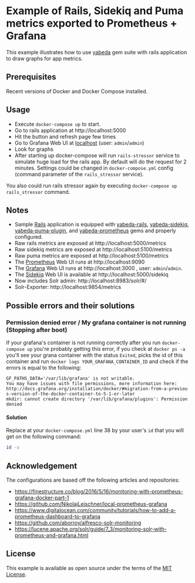 # Example of Rails, Sidekiq and Puma metrics exported to Prometheus + Grafana

This example illustrates how to use [yabeda] gem suite with rails application to draw graphs for app metrics.

## Prerequisites

Recent versions of Docker and Docker Compose installed.

## Usage

- Execute `docker-compose up` to start.
- Go to rails application at http://localhost:5000
- Hit the button and refresh page few times
- Go to Grafana Web UI at [localhost](http://localhost:3000/d/000000001/yabeda-metrics-for-rails-sidekiq-and-puma?refresh=5s) (user: `admin`/`admin`)
- Look for graphs
- After starting up docker-compose will run `rails-stressor` service to simulate huge load for the rails app. By default will do the request for 2 minutes.
Settings could be changed in `docker-compose.yml` config (command parameter of the `rails_stressor` service).

You also could run rails stressor again by executing `docker-compose up rails_stressor` command.

## Notes

- Sample [Rails] application is equipped with [yabeda-rails], [yabeda-sidekiq], [yabeda-puma-plugin], and [yabeda-prometheus] gems and properly configured.
- Raw rails metrics are exposed at http://localhost:5000/metrics
- Raw sidekiq metrics are exposed at http://localhost:5100/metrics
- Raw puma metrics are exposed at http://localhost:5100/metrics
- The [Prometheus] Web UI runs at http://localhost:9090
- The [Grafana] Web UI runs at http://localhost:3000 , user: `admin`/`admin`.
- The [Sidekiq] Web UI is available at http://localhost:5000/sidekiq
- Now includes Solr admin: http://localhost:8983/solr/#/
- Solr-Exporter: http://localhost:9854/metrics

## Possible errors and their solutions

### Permission denied error / My grafana container is not running (Stopping after boot)

If your grafana's container is not running correctly after you run `docker-compose up` you're probably getting this error, if you check at `docker ps -a` you'll see your grana container with the status `Exited`, picks the id of this container and run `docker logs YOUR_GRAFANA_CONTAINER_ID` and check if the errors is equal to the following:

```
GF_PATHS_DATA='/var/lib/grafana' is not writable.
You may have issues with file permissions, more information here: http://docs.grafana.org/installation/docker/#migration-from-a-previou
s-version-of-the-docker-container-to-5-1-or-later
mkdir: cannot create directory '/var/lib/grafana/plugins': Permission denied
```

#### Solution

Replace at your `docker-compose.yml` line 38 by your user's `id` that you will get on the following command:

```sh
id -u
```

## Acknowledgement

The configurations are based off the following articles and repositories:
 - https://finestructure.co/blog/2016/5/16/monitoring-with-prometheus-grafana-docker-part-1
 - https://github.com/NikolajLeischner/local-prometheus-grafana
 - https://www.digitalocean.com/community/tutorials/how-to-add-a-prometheus-dashboard-to-grafana
 - https://github.com/aborroy/alfresco-solr-monitoring
 - https://lucene.apache.org/solr/guide/7_3/monitoring-solr-with-prometheus-and-grafana.html

## License

This example is available as open source under the terms of the [MIT License](https://opensource.org/licenses/MIT).

[yabeda]: https://github.com/yabeda-rb/yabeda
[yabeda-rails]: https://github.com/yabeda-rb/yabeda-rails
[yabeda-sidekiq]: https://github.com/yabeda-rb/yabeda-sidekiq
[yabeda-puma-plugin]: https://github.com/yabeda-rb/yabeda-puma-plugin
[yabeda-prometheus]: https://github.com/yabeda-rb/yabeda-prometheus
[Rails]: https://rubyonrails.org "Ruby on Rails MVC web-application framework optimized for programmer happiness"
[Sidekiq]: https://github.com/mperham/sidekiq/ "Simple, efficient background processing for Ruby"
[Prometheus]: https://prometheus.io/ "Open-source monitoring solution"
[Grafana]: https://grafana.com/
[Solr and Prometheus]: https://lucene.apache.org/solr/guide/7_3/monitoring-solr-with-prometheus-and-grafana.html

